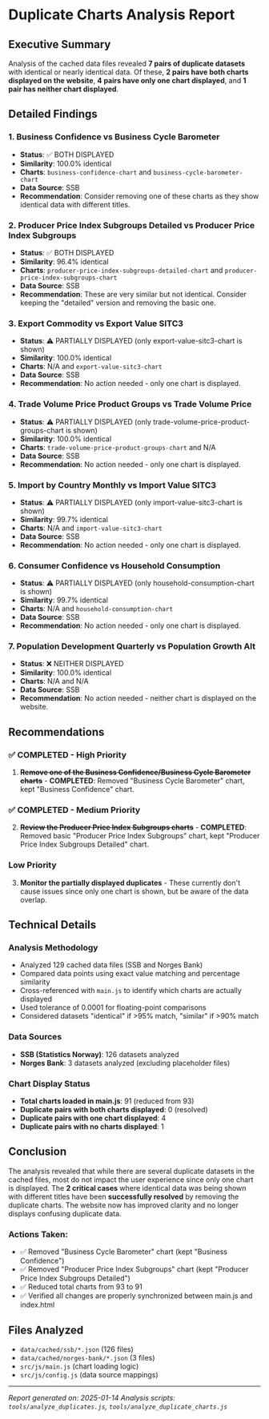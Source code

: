 # Duplicate Charts Analysis Report

## Executive Summary

Analysis of the cached data files revealed **7 pairs of duplicate datasets** with identical or nearly identical data. Of these, **2 pairs have both charts displayed on the website**, **4 pairs have only one chart displayed**, and **1 pair has neither chart displayed**.

## Detailed Findings

### 1. Business Confidence vs Business Cycle Barometer
- **Status**: ✅ BOTH DISPLAYED
- **Similarity**: 100.0% identical
- **Charts**: `business-confidence-chart` and `business-cycle-barometer-chart`
- **Data Source**: SSB
- **Recommendation**: Consider removing one of these charts as they show identical data with different titles.

### 2. Producer Price Index Subgroups Detailed vs Producer Price Index Subgroups
- **Status**: ✅ BOTH DISPLAYED
- **Similarity**: 96.4% identical
- **Charts**: `producer-price-index-subgroups-detailed-chart` and `producer-price-index-subgroups-chart`
- **Data Source**: SSB
- **Recommendation**: These are very similar but not identical. Consider keeping the "detailed" version and removing the basic one.

### 3. Export Commodity vs Export Value SITC3
- **Status**: ⚠️ PARTIALLY DISPLAYED (only export-value-sitc3-chart is shown)
- **Similarity**: 100.0% identical
- **Charts**: N/A and `export-value-sitc3-chart`
- **Data Source**: SSB
- **Recommendation**: No action needed - only one chart is displayed.

### 4. Trade Volume Price Product Groups vs Trade Volume Price
- **Status**: ⚠️ PARTIALLY DISPLAYED (only trade-volume-price-product-groups-chart is shown)
- **Similarity**: 100.0% identical
- **Charts**: `trade-volume-price-product-groups-chart` and N/A
- **Data Source**: SSB
- **Recommendation**: No action needed - only one chart is displayed.

### 5. Import by Country Monthly vs Import Value SITC3
- **Status**: ⚠️ PARTIALLY DISPLAYED (only import-value-sitc3-chart is shown)
- **Similarity**: 99.7% identical
- **Charts**: N/A and `import-value-sitc3-chart`
- **Data Source**: SSB
- **Recommendation**: No action needed - only one chart is displayed.

### 6. Consumer Confidence vs Household Consumption
- **Status**: ⚠️ PARTIALLY DISPLAYED (only household-consumption-chart is shown)
- **Similarity**: 99.7% identical
- **Charts**: N/A and `household-consumption-chart`
- **Data Source**: SSB
- **Recommendation**: No action needed - only one chart is displayed.

### 7. Population Development Quarterly vs Population Growth Alt
- **Status**: ❌ NEITHER DISPLAYED
- **Similarity**: 100.0% identical
- **Charts**: N/A and N/A
- **Data Source**: SSB
- **Recommendation**: No action needed - neither chart is displayed on the website.

## Recommendations

### ✅ COMPLETED - High Priority
1. **~~Remove one of the Business Confidence/Business Cycle Barometer charts~~** - **COMPLETED**: Removed "Business Cycle Barometer" chart, kept "Business Confidence" chart.

### ✅ COMPLETED - Medium Priority
2. **~~Review the Producer Price Index Subgroups charts~~** - **COMPLETED**: Removed basic "Producer Price Index Subgroups" chart, kept "Producer Price Index Subgroups Detailed" chart.

### Low Priority
3. **Monitor the partially displayed duplicates** - These currently don't cause issues since only one chart is shown, but be aware of the data overlap.

## Technical Details

### Analysis Methodology
- Analyzed 129 cached data files (SSB and Norges Bank)
- Compared data points using exact value matching and percentage similarity
- Cross-referenced with `main.js` to identify which charts are actually displayed
- Used tolerance of 0.0001 for floating-point comparisons
- Considered datasets "identical" if >95% match, "similar" if >90% match

### Data Sources
- **SSB (Statistics Norway)**: 126 datasets analyzed
- **Norges Bank**: 3 datasets analyzed (excluding placeholder files)

### Chart Display Status
- **Total charts loaded in main.js**: 91 (reduced from 93)
- **Duplicate pairs with both charts displayed**: 0 (resolved)
- **Duplicate pairs with one chart displayed**: 4
- **Duplicate pairs with no charts displayed**: 1

## Conclusion

The analysis revealed that while there are several duplicate datasets in the cached files, most do not impact the user experience since only one chart is displayed. The **2 critical cases** where identical data was being shown with different titles have been **successfully resolved** by removing the duplicate charts. The website now has improved clarity and no longer displays confusing duplicate data.

### Actions Taken:
- ✅ Removed "Business Cycle Barometer" chart (kept "Business Confidence")
- ✅ Removed "Producer Price Index Subgroups" chart (kept "Producer Price Index Subgroups Detailed")
- ✅ Reduced total charts from 93 to 91
- ✅ Verified all changes are properly synchronized between main.js and index.html

## Files Analyzed
- `data/cached/ssb/*.json` (126 files)
- `data/cached/norges-bank/*.json` (3 files)
- `src/js/main.js` (chart loading logic)
- `src/js/config.js` (data source mappings)

---
*Report generated on: 2025-01-14*
*Analysis scripts: `tools/analyze_duplicates.js`, `tools/analyze_duplicate_charts.js`*
